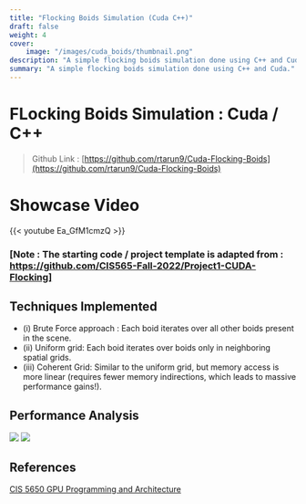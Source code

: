 ```yaml
---
title: "Flocking Boids Simulation (Cuda C++)"
draft: false
weight: 4
cover:
    image: "/images/cuda_boids/thumbnail.png"
description: "A simple flocking boids simulation done using C++ and Cuda."
summary: "A simple flocking boids simulation done using C++ and Cuda."
---
```


# FLocking Boids Simulation : Cuda / C++ 
> Github  Link : [https://github.com/rtarun9/Cuda-Flocking-Boids](https://github.com/rtarun9/Cuda-Flocking-Boids)

# Showcase Video
{{< youtube Ea_GfM1cmzQ >}}

### [Note : The starting code / project template is adapted from : https://github.com/CIS565-Fall-2022/Project1-CUDA-Flocking]

## Techniques Implemented

* (i) Brute Force approach : Each boid iterates over all other boids present in the scene.
* (ii) Uniform grid: Each boid iterates over boids only in neighboring spatial grids.
* (iii) Coherent Grid: Similar to the uniform grid, but memory access is more linear (requires fewer memory indirections, which leads to massive performance gains!).

## Performance Analysis
![](/images/cuda_boids/perf_no_visualization.png)
![](/images/cuda_boids/perf_with_visualization.png)

## References
[CIS 5650 GPU Programming and Architecture](https://cis565-fall-2023.github.io/)